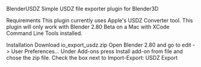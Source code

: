 BlenderUSDZ
Simple USDZ file exporter plugin for Blender3D

Requirements
This plugin currently uses Apple's USDZ Converter tool. This plugin will only work with Blender 2.80 Beta on a Mac with XCode Command Line Tools installed.

Installation
Download io_export_usdz.zip Open Blender 2.80 and go to edit -> User Preferences... Under Add-ons press Install add-on from file and chose the zip file. Check the box next to Import-Export: USDZ Export

